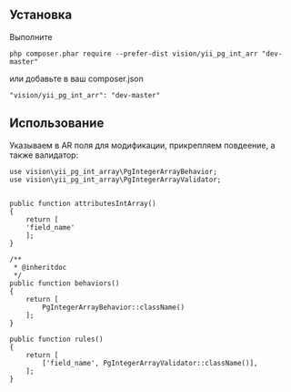 
Установка
-----------

Выполните

```
php composer.phar require --prefer-dist vision/yii_pg_int_arr "dev-master"
```

или добавьте в ваш composer.json

```
"vision/yii_pg_int_arr": "dev-master"
```

Использование
-----
Указываем в AR поля для модификации, прикрепляем повдеение, а также валидатор:


    use vision\yii_pg_int_array\PgIntegerArrayBehavior;
    use vision\yii_pg_int_array\PgIntegerArrayValidator;
    
    
    public function attributesIntArray()
    {
        return [
        'field_name'
        ];
    }

    /**
     * @inheritdoc
     */
    public function behaviors()
    {
        return [
            PgIntegerArrayBehavior::className()
        ];
    }
    
    public function rules()
    {
        return [
            ['field_name', PgIntegerArrayValidator::className()],
        ];
    }